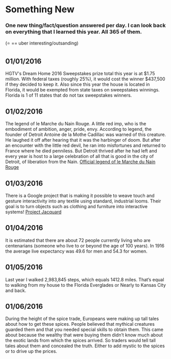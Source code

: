 # Something New

### One new thing/fact/question answered per day. I can look back on everything that I learned this year. All 365 of them.

(:star: == uber interesting/outsanding)

01/01/2016
---
HGTV's Dream Home 2016 Sweepstakes prize total this year is at $1.75 million. With federal taxes (roughly 25%), it would cost the winner $437,500 if they decided to keep it. Also since this year the house is located in Florida, it would be exempted from state taxes on sweepstakes winnings. Florida is 1 of 11 states that do not tax sweepstakes winners.

01/02/2016
---
The legend of le Marche du Nain Rouge. A little red imp, who is the embodiment of ambition, anger, pride, envy. According to legend, the founder of Detroit Antoine de la Mothe Cadillac was warned of this creature. He laughed it off after hearing that it was the harbinger of doom. But after an encounter with the little red devil, he ran into misfortunes and returned to France where he died penniless. But Detroit thrived after he had left and every year is host to a large celebration of all that is good in the city of Detroit, of liberation from the Nain.
[Official legend of le Marche du Nain Rouge](http://marchedunainrouge.com/history/)

01/03/2016
---
There is a Google project that is making it possible to weave touch and gesture interactivity into any textile using standard, industrial looms. Their goal is to turn objects such as clothing and furniture into interactive systems! [Project Jacquard](https://www.google.com/atap/project-jacquard/)

01/04/2016
---
It is estimated that there are about 72 people currently living who are centenarians (someone who live to or beyond the age of 100 years). In 1916 the average live expectancy was 49.6 for men and 54.3 for women.

01/05/2016
---
Last year I walked 2,983,845 steps, which equals 1412.8 miles. That’s equal to walking from my house to the Florida Everglades or Nearly to Kansas City and back.

01/06/2016
---
During the height of the spice trade, Europeans were making up tall tales about how to get these spices. People believed that mythical creatures guarded them and that you needed special skills to obtain them. This came about because the wealthy that were buying them didn’t know much about the exotic lands from which the spices arrived. So traders would tell tall tales about them and concealed the truth. Either to add mystic to the spices or to drive up the prices.